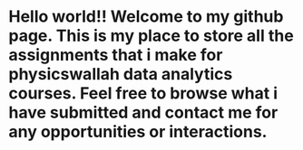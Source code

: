 # Hello world!! Welcome to my github page. This is my place to store all the assignments that i make for physicswallah data analytics courses. Feel free to browse what i have submitted and contact me for any opportunities or interactions.
